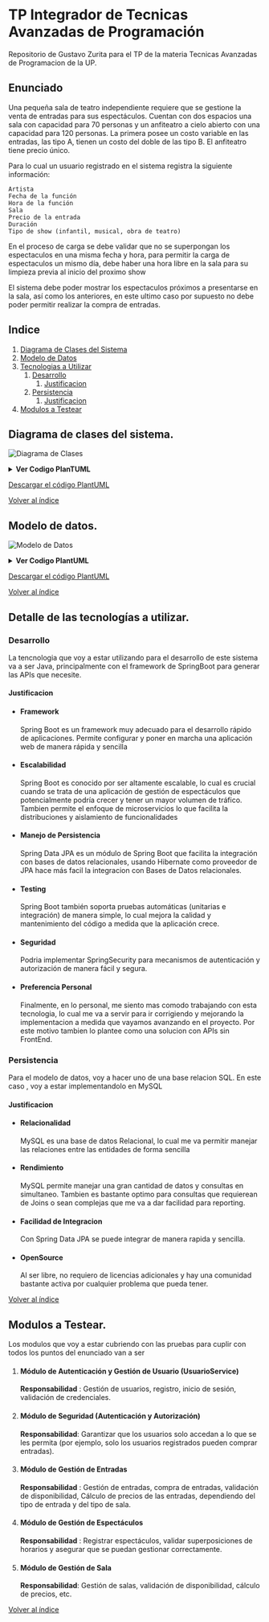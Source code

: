 # TP Integrador de Tecnicas Avanzadas de Programación
Repositorio de Gustavo Zurita para el TP de la materia Tecnicas Avanzadas de Programacion de la UP.
## Enunciado
Una pequeña sala de teatro independiente requiere que se gestione la venta de entradas para sus espectáculos. Cuentan con dos espacios una sala con capacidad para 70 personas y un anfiteatro a cielo abierto con una capacidad para 120 personas. La primera posee un costo variable en las entradas, las tipo A, tienen un costo del doble de las tipo B. El anfiteatro tiene precio único.

Para lo cual un usuario registrado en el sistema registra la siguiente información:

    Artista
    Fecha de la función
    Hora de la función
    Sala
    Precio de la entrada
    Duración
    Tipo de show (infantil, musical, obra de teatro)

En el proceso de carga se debe validar que no se superpongan los espectaculos en una misma fecha y hora, para permitir la carga de espectaculos un mismo día, debe haber una hora libre en la sala para su limpieza previa al inicio del proximo show

El sistema debe poder mostrar los espectaculos próximos a presentarse en la sala, así como los anteriores, en este ultimo caso por supuesto no debe poder permitir realizar la compra de entradas.

## Indice

1. [Diagrama de Clases del Sistema](#diagrama-de-clases-del-sistema)
2. [Modelo de Datos](#modelo-de-datos)
3. [Tecnologias a Utilizar](#detalle-de-las-tecnologías-a-utilizar)
    1. [Desarrollo](#desarrollo)
        1. [Justificacion](#justificacion)
    2. [Persistencia](#persistencia)
        1. [Justificacion](#justificacion-1)
4. [Modulos a Testear](#modulos-a-testear)
## Diagrama de clases del sistema.

![Diagrama de Clases](diagrams/ClassDiagram.png)

<details>
<summary ><strong> Ver Codigo PlanTUML</strong></summary>

```yaml
@startuml
Sala <|-- SalaCerrada
Sala <|-- Anfiteatro
Entrada o-- Usuario
Entrada o-- Espectaculo
Espectaculo o-- Sala
Espectaculo o-- Artista
Espectaculo o-- TipoShow

class Usuario {
  user : String
  nombre : String
  email : String
  password : String
}

class Espectaculo {
   artista : List<Artista>
   fecha : DateTime
   duracionMinutos : Integer
   tipoShow : TipoShow 
   precioBaseEntrada : float
   sala : Sala
}
class TipoShow {
    nombre : String
    descripcion : String
}

class Artista{
    nombre : String
    nacionalidad : String
}

class Sala{
    nombre : String 
    capacidad: Integer
    tipoSala: String
  espectaculos : List<Espectaculo>
  {abstract} float calcularPrecio(String TipoEntrada, float precioBaseEntrada)
}
class SalaCerrada {
  float calcularPrecio(String tipoEntrada, float precioBaseEntrada)
}
class Anfiteatro{
  float calcularPrecio(String tipoEntrada, float precioBaseEntrada)
}
class Entrada{
  tipo : String
  precio : float
  usuario : Usuario
  espectaculo : Espectaculo
}

@enduml
```
</details>

[Descargar el código PlantUML](diagrams/classDiagram.wsd)

[Volver al índice](#indice)


## Modelo de datos.

![Modelo de Datos](diagrams/DataModel.png)

<details>
<summary ><strong> Ver Codigo PlantUML</strong></summary>

```yaml
@startuml

Entrada "0..*" --> "1" Usuario : compra
Entrada "0..*" --> "1" Espectaculo : vende
Artista "1"--> "0..*" Espectaculo_Artista : actua
Espectaculo "1"--> "0..*" Espectaculo_Artista : tiene
Sala "1" --> "0..*" Espectaculo : aloja
TipoShow "1" --> "0..*" Espectaculo : tiene

class Usuario {
  id_usuario : int
  usuario : String
  nombre : String
  email : String
  password : String
}

class Espectaculo {
    id_espectaculo : int 
    fecha : DateTime
    duracion_Minutos : Integer
    id_tipo_show : int 
    precio_base_entrada : float
    id_sala : int
}
class TipoShow {
    id_tipoShow : int
    nombre : String
    descripcion : String
}
class Sala{
    id_sala : int
    nombre : String 
    capacidad: Integer
    tipo_sala: String
}
class Entrada{
    id_entrada: int
    tipo : String
    precio : float
    id_usuario : int
    id_espectaculo : int
}
class Artista{
    id_artista : int
    nombre : String
    nacionalidad : String
}
class Espectaculo_Artista {
    id_espectaculo : int
    id_artista : int
}

@enduml
```
</details>

[Descargar el código PlantUML](diagrams/DataModel.wsd)

[Volver al índice](#indice)

## Detalle de las tecnologías a utilizar.

### Desarrollo 

La tencnologia que voy a estar utilizando para el desarrollo de este sistema va a ser Java, principalmente con el framework de SpringBoot para generar las APIs que necesite. 

#### Justificacion

- #### Framework
     Spring Boot es un framework muy adecuado para el desarrollo rápido de aplicaciones. Permite configurar y poner en marcha una aplicación web de manera rápida y sencilla 
- #### Escalabilidad 
    Spring Boot es conocido por ser altamente escalable, lo cual es crucial cuando se trata de una aplicación de gestión de espectáculos que potencialmente podría crecer y tener un mayor volumen de tráfico.
    Tambien permite el enfoque de microservicios lo que facilita la distribuciones y aislamiento de funcionalidades
- #### Manejo de Persistencia 
    Spring Data JPA es un módulo de Spring Boot que facilita la integración con bases de datos relacionales, usando Hibernate como proveedor de JPA hace más facil la integracion con Bases de Datos relacionales.
- #### Testing
    Spring Boot también soporta pruebas automáticas (unitarias e integración) de manera simple, lo cual mejora la calidad y mantenimiento del código a medida que la aplicación crece.
- #### Seguridad 
    Podria implementar SpringSecurity para mecanismos de autenticación y autorización de manera fácil y segura. 
- #### Preferencia Personal
    Finalmente, en lo personal, me siento mas comodo trabajando con esta tecnologia, lo cual me va a servir para ir corrigiendo y mejorando la implementacion a medida que vayamos avanzando en el proyecto. Por este motivo tambien lo plantee como una solucion con APIs sin FrontEnd. 

### Persistencia
   Para el modelo de datos, voy a hacer uno de una base relacion SQL. En este caso , voy a estar implementandolo en MySQL 

   #### Justificacion

   - #### Relacionalidad 
        MySQL es una base de datos Relacional, lo cual me va permitir manejar las relaciones entre las entidades de forma sencilla
   - #### Rendimiento
        MySQL permite manejar una gran cantidad de datos y consultas en simultaneo. Tambien es bastante optimo para consultas que requierean de Joins o sean complejas que me va a dar facilidad para reporting.
   - #### Facilidad de Integracion
        Con Spring Data JPA se puede integrar de manera rapida y sencilla. 
   - #### OpenSource
        Al ser libre, no requiero de licencias adicionales y hay una comunidad bastante activa por cualquier problema que pueda tener.
   
[Volver al índice](#indice)

## Modulos a Testear.
Los modulos que voy a estar cubriendo con las pruebas para cuplir con todos los puntos del enunciado van a ser 

1. #### Módulo de Autenticación y Gestión de Usuario (UsuarioService)

    **Responsabilidad** : Gestión de usuarios, registro, inicio de sesión, validación de credenciales.

2. #### Módulo de Seguridad (Autenticación y Autorización)

    **Responsabilidad**: Garantizar que los usuarios solo accedan a lo que se les permita (por ejemplo, solo los usuarios registrados pueden comprar entradas).

3. #### Módulo de Gestión de Entradas

    **Responsabilidad** : Gestión de entradas, compra de entradas, validación de disponibilidad, Cálculo de precios de las entradas, dependiendo del tipo de entrada y del tipo de sala.

4. #### Módulo de Gestión de Espectáculos

    **Responsabilidad** : Registrar espectáculos, validar superposiciones de horarios y asegurar que se puedan gestionar correctamente.

5. #### Módulo de Gestión de Sala

    **Responsabilidad**: Gestión de salas, validación de disponibilidad, cálculo de precios, etc.

[Volver al índice](#indice)
